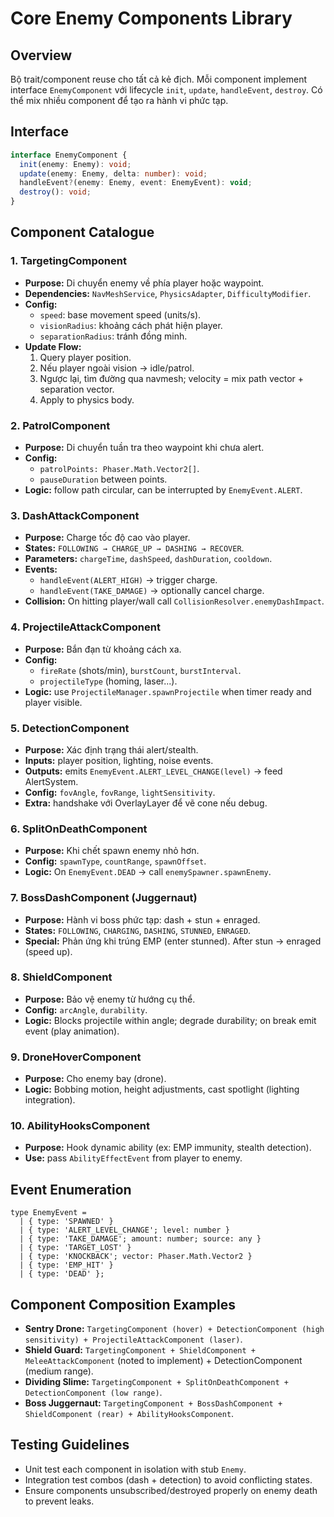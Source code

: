 # Core Enemy Components Library

## Overview
Bộ trait/component reuse cho tất cả kẻ địch. Mỗi component implement interface `EnemyComponent` với lifecycle `init`, `update`, `handleEvent`, `destroy`. Có thể mix nhiều component để tạo ra hành vi phức tạp.

## Interface
```ts
interface EnemyComponent {
  init(enemy: Enemy): void;
  update(enemy: Enemy, delta: number): void;
  handleEvent?(enemy: Enemy, event: EnemyEvent): void;
  destroy(): void;
}
```

## Component Catalogue

### 1. TargetingComponent
- **Purpose:** Di chuyển enemy về phía player hoặc waypoint.
- **Dependencies:** `NavMeshService`, `PhysicsAdapter`, `DifficultyModifier`.
- **Config:**
  - `speed`: base movement speed (units/s).
  - `visionRadius`: khoảng cách phát hiện player.
  - `separationRadius`: tránh đồng minh.
- **Update Flow:**
  1. Query player position.
  2. Nếu player ngoài vision → idle/patrol.
  3. Ngược lại, tìm đường qua navmesh; velocity = mix path vector + separation vector.
  4. Apply to physics body.

### 2. PatrolComponent
- **Purpose:** Di chuyển tuần tra theo waypoint khi chưa alert.
- **Config:**
  - `patrolPoints: Phaser.Math.Vector2[]`.
  - `pauseDuration` between points.
- **Logic:** follow path circular, can be interrupted by `EnemyEvent.ALERT`.

### 3. DashAttackComponent
- **Purpose:** Charge tốc độ cao vào player.
- **States:** `FOLLOWING → CHARGE_UP → DASHING → RECOVER`.
- **Parameters:** `chargeTime`, `dashSpeed`, `dashDuration`, `cooldown`.
- **Events:**
  - `handleEvent(ALERT_HIGH)` -> trigger charge.
  - `handleEvent(TAKE_DAMAGE)` -> optionally cancel charge.
- **Collision:** On hitting player/wall call `CollisionResolver.enemyDashImpact`.

### 4. ProjectileAttackComponent
- **Purpose:** Bắn đạn từ khoảng cách xa.
- **Config:**
  - `fireRate` (shots/min), `burstCount`, `burstInterval`.
  - `projectileType` (homing, laser...).
- **Logic:** use `ProjectileManager.spawnProjectile` when timer ready and player visible.

### 5. DetectionComponent
- **Purpose:** Xác định trạng thái alert/stealth.
- **Inputs:** player position, lighting, noise events.
- **Outputs:** emits `EnemyEvent.ALERT_LEVEL_CHANGE(level)` → feed AlertSystem.
- **Config:** `fovAngle`, `fovRange`, `lightSensitivity`.
- **Extra:** handshake với OverlayLayer để vẽ cone nếu debug.

### 6. SplitOnDeathComponent
- **Purpose:** Khi chết spawn enemy nhỏ hơn.
- **Config:** `spawnType`, `countRange`, `spawnOffset`.
- **Logic:** On `EnemyEvent.DEAD` → call `enemySpawner.spawnEnemy`.

### 7. BossDashComponent (Juggernaut)
- **Purpose:** Hành vi boss phức tạp: dash + stun + enraged.
- **States:** `FOLLOWING`, `CHARGING`, `DASHING`, `STUNNED`, `ENRAGED`.
- **Special:** Phản ứng khi trúng EMP (enter stunned). After stun -> enraged (speed up).

### 8. ShieldComponent
- **Purpose:** Bảo vệ enemy từ hướng cụ thể.
- **Config:** `arcAngle`, `durability`.
- **Logic:** Blocks projectile within angle; degrade durability; on break emit event (play animation).

### 9. DroneHoverComponent
- **Purpose:** Cho enemy bay (drone).
- **Logic:** Bobbing motion, height adjustments, cast spotlight (lighting integration).

### 10. AbilityHooksComponent
- **Purpose:** Hook dynamic ability (ex: EMP immunity, stealth detection).
- **Use:** pass `AbilityEffectEvent` from player to enemy.

## Event Enumeration
```
type EnemyEvent =
  | { type: 'SPAWNED' }
  | { type: 'ALERT_LEVEL_CHANGE'; level: number }
  | { type: 'TAKE_DAMAGE'; amount: number; source: any }
  | { type: 'TARGET_LOST' }
  | { type: 'KNOCKBACK'; vector: Phaser.Math.Vector2 }
  | { type: 'EMP_HIT' }
  | { type: 'DEAD' };
```

## Component Composition Examples
- **Sentry Drone:** `TargetingComponent (hover) + DetectionComponent (high sensitivity) + ProjectileAttackComponent (laser)`.
- **Shield Guard:** `TargetingComponent + ShieldComponent + MeleeAttackComponent` (noted to implement) + DetectionComponent (medium range).
- **Dividing Slime:** `TargetingComponent + SplitOnDeathComponent + DetectionComponent (low range)`.
- **Boss Juggernaut:** `TargetingComponent + BossDashComponent + ShieldComponent (rear) + AbilityHooksComponent`.

## Testing Guidelines
- Unit test each component in isolation with stub `Enemy`.
- Integration test combos (dash + detection) to avoid conflicting states.
- Ensure components unsubscribed/destroyed properly on enemy death to prevent leaks.
